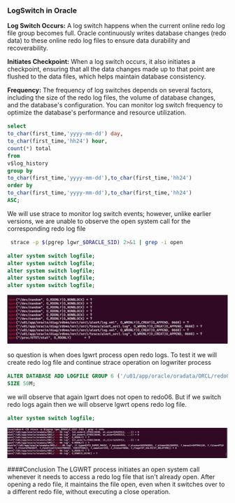 ### LogSwitch in Oracle

**Log Switch Occurs:** A log switch happens when the current online redo log file group becomes full. Oracle continuously writes database changes (redo data) to these online redo log files to ensure data durability and recoverability.

**Initiates Checkpoint:** When a log switch occurs, it also initiates a checkpoint, ensuring that all the data changes made up to that point are flushed to the data files, which helps maintain database consistency.

**Frequency:** The frequency of log switches depends on several factors, including the size of the redo log files, the volume of database changes, and the database's configuration. You can monitor log switch frequency to optimize the database's performance and resource utilization.


```sql
select 
to_char(first_time,'yyyy-mm-dd') day,
to_char(first_time,'hh24') hour,
count(*) total 
from 
v$log_history
group by 
to_char(first_time,'yyyy-mm-dd'),to_char(first_time,'hh24')
order by 
to_char(first_time,'yyyy-mm-dd'),to_char(first_time,'hh24')
ASC;
```

We will use strace to monitor log switch events; however, unlike earlier versions, we are unable to observe the open system call for the corresponding redo log file

```bash
 strace -p $(pgrep lgwr_$ORACLE_SID) 2>&1 | grep -i open
```

```sql
alter system switch logfile;
alter system switch logfile;
alter system switch logfile;
alter system switch logfile;
alter system switch logfile;
```

![Strace LogWriter](../media/strace_lgwrt_not_open.png)


so question is when does lgwrt process open redo logs. To test it we will create redo log file and continue strace operation on logwriter process
```sql
ALTER DATABASE ADD LOGFILE GROUP 6 ('/u01/app/oracle/oradata/ORCL/redo06.log') 
SIZE 50M;
```

we will observe that again lgwrt does not open to redo06. But if we switch redo logs again then we will observe lgwrt opens redo log file.

```sql
alter system switch logfile;
```

![Strace LogWriter](../media/strace_redo_open.png)

####Conclusion
The LGWRT process initiates an open system call whenever it needs to access a redo log file that isn't already open. After opening a redo file, it maintains the file open, even when it switches over to a different redo file, without executing a close operation.
